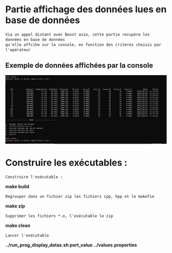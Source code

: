 # Partie affichage des données lues en base de données


```
Via un appel distant avec Boost asio, cette partie recupère les données en base de données
qu'elle affcihe sur la console, en fonction des critères choisis par l'opérateur
```

## Exemple de données affichées par la console

![My Image](../pictures/display_datas.jpg)

# Construire les exécutables :

```
Construire l'exécutable : 
```
**make build** 
```
Regrouper dans un fichier zip les fichiers cpp, hpp et le makefie
```
**make zip**
```
Supprimer les fichiers *.o, l'exécutable le zip
```
**make clean**
```
Lancer l'exécutable
```
**../run_prog_display_datas.sh port_value ../values.properties**

